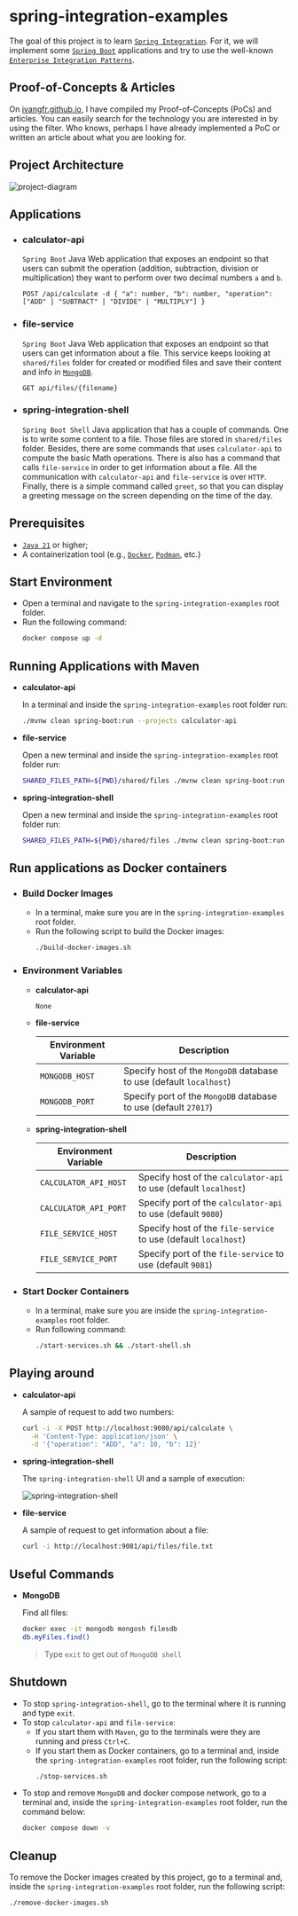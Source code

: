# spring-integration-examples

The goal of this project is to learn [`Spring Integration`](https://docs.spring.io/spring-integration/reference/). For it, we will implement some [`Spring Boot`](https://docs.spring.io/spring-boot/index.html) applications and try to use the well-known [`Enterprise Integration Patterns`](https://www.enterpriseintegrationpatterns.com/patterns/messaging/toc.html). 

## Proof-of-Concepts & Articles

On [ivangfr.github.io](https://ivangfr.github.io), I have compiled my Proof-of-Concepts (PoCs) and articles. You can easily search for the technology you are interested in by using the filter. Who knows, perhaps I have already implemented a PoC or written an article about what you are looking for.

## Project Architecture

![project-diagram](documentation/project-diagram.png)

## Applications

- ### calculator-api

  `Spring Boot` Java Web application that exposes an endpoint so that users can submit the operation (addition, subtraction, division or multiplication) they want to perform over two decimal numbers `a` and `b`.
  
  ```text
  POST /api/calculate -d { "a": number, "b": number, "operation": ["ADD" | "SUBTRACT" | "DIVIDE" | "MULTIPLY"] }
  ```
  
- ### file-service

  `Spring Boot` Java Web application that exposes an endpoint so that users can get information about a file. This service keeps looking at `shared/files` folder for created or modified files and save their content and info in [`MongoDB`](https://www.mongodb.com/).
  
  ```text
  GET api/files/{filename}
  ```

- ### spring-integration-shell

  `Spring Boot Shell` Java application that has a couple of commands. One is to write some content to a file. Those files are stored in `shared/files` folder. Besides, there are some commands that uses `calculator-api` to compute the basic Math operations. There is also has a command that calls `file-service` in order to get information about a file. All the communication with `calculator-api` and `file-service` is over `HTTP`. Finally, there is a simple command called `greet`, so that you can display a greeting message on the screen depending on the time of the day.

## Prerequisites

- [`Java 21`](https://www.oracle.com/java/technologies/downloads/#java21) or higher;
- A containerization tool (e.g., [`Docker`](https://www.docker.com), [`Podman`](https://podman.io), etc.)

## Start Environment

- Open a terminal and navigate to the `spring-integration-examples` root folder.
- Run the following command:
  ```bash
  docker compose up -d
  ```

## Running Applications with Maven

- **calculator-api**

  In a terminal and inside the `spring-integration-examples` root folder run:
  ```bash
  ./mvnw clean spring-boot:run --projects calculator-api
  ```

- **file-service**

  Open a new terminal and inside the `spring-integration-examples` root folder run:
  ```bash
  SHARED_FILES_PATH=${PWD}/shared/files ./mvnw clean spring-boot:run --projects file-service
  ```

- **spring-integration-shell**

  Open a new terminal and inside the `spring-integration-examples` root folder run:
  ```bash
  SHARED_FILES_PATH=${PWD}/shared/files ./mvnw clean spring-boot:run --projects spring-integration-shell
  ```

## Run applications as Docker containers

- ### Build Docker Images

  - In a terminal, make sure you are in the `spring-integration-examples` root folder.
  - Run the following script to build the Docker images:
    ```bash
    ./build-docker-images.sh
    ```

- ### Environment Variables

  - **calculator-api**

    `None`

  - **file-service**

    | Environment Variable | Description                                                         |
    |----------------------|---------------------------------------------------------------------|
    | `MONGODB_HOST`       | Specify host of the `MongoDB` database to use (default `localhost`) |
    | `MONGODB_PORT`       | Specify port of the `MongoDB` database to use (default `27017`)     |

  - **spring-integration-shell**

    | Environment Variable  | Description                                                       |
    |-----------------------|-------------------------------------------------------------------|
    | `CALCULATOR_API_HOST` | Specify host of the `calculator-api` to use (default `localhost`) |
    | `CALCULATOR_API_PORT` | Specify port of the `calculator-api` to use (default `9080`)      |
    | `FILE_SERVICE_HOST`   | Specify host of the `file-service` to use (default `localhost`)   |
    | `FILE_SERVICE_PORT`   | Specify port of the `file-service` to use (default `9081`)        |

- ### Start Docker Containers

  - In a terminal, make sure you are inside the `spring-integration-examples` root folder.
  - Run following command:
    ```bash
    ./start-services.sh && ./start-shell.sh
    ```

## Playing around

- **calculator-api**

  A sample of request to add two numbers:
  ```bash
  curl -i -X POST http://localhost:9080/api/calculate \
    -H 'Content-Type: application/json' \
    -d '{"operation": "ADD", "a": 10, "b": 12}'
  ```

- **spring-integration-shell**

  The `spring-integration-shell` UI and a sample of execution:

  ![spring-integration-shell](documentation/spring-integration-shell.jpeg)

- **file-service**

  A sample of request to get information about a file:
  ```bash
  curl -i http://localhost:9081/api/files/file.txt
  ```

## Useful Commands

- **MongoDB**

  Find all files:
  ```bash
  docker exec -it mongodb mongosh filesdb
  db.myFiles.find()
  ```
  > Type `exit` to get out of `MongoDB shell`

## Shutdown

- To stop `spring-integration-shell`, go to the terminal where it is running and type `exit`.
- To stop `calculator-api` and `file-service`:
  - If you start them with `Maven`, go to the terminals were they are running and press `Ctrl+C`.
  - If you start them as Docker containers, go to a terminal and, inside the `spring-integration-examples` root folder, run the following script:
    ```bash
    ./stop-services.sh
    ```
- To stop and remove `MongoDB` and docker compose network, go to a terminal and, inside the `spring-integration-examples` root folder, run the command below:
  ```bash
  docker compose down -v
  ```

## Cleanup

To remove the Docker images created by this project, go to a terminal and, inside the `spring-integration-examples` root folder, run the following script:
```bash
./remove-docker-images.sh
```